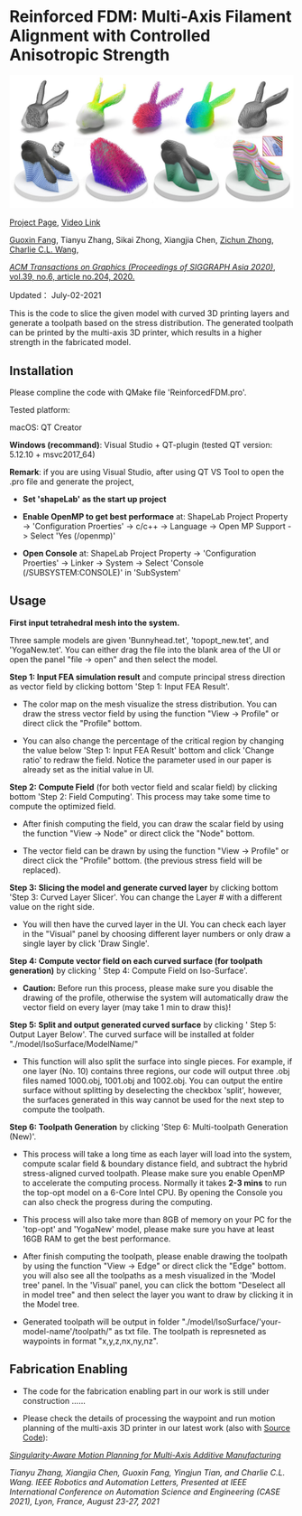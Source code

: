 # Reinforced FDM: Multi-Axis Filament Alignment with Controlled Anisotropic Strength

![](Library/framework.jpg)

[Project Page](https://guoxinfang.github.io/ReinforcedFDM.html), [Video Link](https://www.youtube.com/watch?v=X2o2-SJFv2M)

[Guoxin Fang](https://guoxinfang.github.io/),
Tianyu Zhang, Sikai Zhong, Xiangjia Chen, 
[Zichun Zhong](https://zichunzhong.github.io/),
[Charlie C.L. Wang](https://mewangcl.github.io/), 

[*ACM Transactions on Graphics (Proceedings of SIGGRAPH Asia 2020)*, vol.39, no.6, article no.204, 2020.](https://dl.acm.org/doi/abs/10.1145/3414685.3417834)

Updated： July-02-2021

This is the code to slice the given model with curved 3D printing layers and generate a toolpath based on the stress distribution. The generated toolpath can be printed by the multi-axis 3D printer, which results in a higher strength in the fabricated model.

## Installation

Please compline the code with QMake file 'ReinforcedFDM.pro'.

Tested platform: 

macOS: QT Creator 

**Windows (recommand)**: Visual Studio + QT-plugin (tested QT version: 5.12.10 + msvc2017_64)

**Remark**: if you are using Visual Studio, after using QT VS Tool to open the .pro file and generate the project,

- **Set 'shapeLab' as the start up project**

- **Enable OpenMP to get best performace** at: ShapeLab Project Property -> 'Configuration Proerties' -> c/c++ -> Language -> Open MP Support -> Select 'Yes (/openmp)'

- **Open Console** at: ShapeLab Project Property -> 'Configuration Proerties' -> Linker -> System -> Select 'Console (/SUBSYSTEM:CONSOLE)' in 'SubSystem'

## Usage

**First input tetrahedral mesh into the system.**

Three sample models are given 'Bunnyhead.tet', 'topopt_new.tet', and 'YogaNew.tet'. You can either drag the file into the blank area of the UI or open the panel "file -> open" and then select the model.

**Step 1: Input FEA simulation result** and compute principal stress direction as vector field by clicking bottom 'Step 1: Input FEA Result'.

- The color map on the mesh visualize the stress distribution. You can draw the stress vector field by using the function "View -> Profile" or direct click the "Profile" bottom.

- You can also change the percentage of the critical region by changing the value below 'Step 1: Input FEA Result' bottom and click 'Change ratio' to redraw the field. Notice the parameter used in our paper is already set as the initial value in UI.

**Step 2: Compute Field** (for both vector field and scalar field) by clicking bottom 'Step 2: Field Computing'. This process may take some time to compute the optimized field.

- After finish computing the field, you can draw the scalar field by using the function "View -> Node" or direct click the "Node" bottom.

- The vector field can be drawn by using the function "View -> Profile" or direct click the "Profile" bottom. (the previous stress field will be replaced).

**Step 3: Slicing the model and generate curved layer** by clicking bottom 'Step 3: Curved Layer Slicer'. You can change the Layer # with a different value on the right side.

- You will then have the curved layer in the UI. You can check each layer in the "Visual" panel by choosing different layer numbers or only draw a single layer by click 'Draw Single'.

**Step 4: Compute vector field on each curved surface (for toolpath generation)** by clicking ' Step 4: Compute Field on Iso-Surface'.

- **Caution:** Before run this process, please make sure you disable the drawing of the profile, otherwise the system will automatically draw the vector field on every layer (may take 1 min to draw this)!

**Step 5: Split and output generated curved surface** by clicking ' Step 5: Output Layer Below'. The curved surface will be installed at folder "./model/IsoSurface/ModelName/"

- This function will also split the surface into single pieces. For example, if one layer (No. 10) contains three regions, our code will output three .obj files named 1000.obj, 1001.obj and 1002.obj. 
You can output the entire surface without splitting by deselecting the checkbox 'split', however, the surfaces generated in this way cannot be used for the next step to compute the toolpath.

**Step 6: Toolpath Generation** by clicking 'Step 6: Multi-toolpath Generation (New)'.

- This process will take a long time as each layer will load into the system, compute scalar field & boundary distance field, and subtract the hybrid stress-aligned curved toolpath.
Please make sure you enable OpenMP to accelerate the computing process. Normally it takes **2-3 mins** to run the top-opt model on a 6-Core Intel CPU.
By opening the Console you can also check the progress during the computing.

- This process will also take more than 8GB of memory on your PC for the 'top-opt' and 'YogaNew' model, please make sure you have at least 16GB RAM to get the best performance.

- After finish computing the toolpath, please enable drawing the toolpath by using the function "View -> Edge" or direct click the "Edge" bottom.
you will also see all the toolpaths as a mesh visualized in the 'Model tree' panel. In the 'Visual' panel, you can click the bottom "Deselect all in model tree" and then select the layer you want to draw by clicking it in the Model tree.

- Generated toolpath will be output in folder "./model/IsoSurface/'your-model-name'/toolpath/" as txt file. The toolpath is represneted as waypoints in format "x,y,z,nx,ny,nz".

## Fabrication Enabling

- The code for the fabrication enabling part in our work is still under construction ......

- Please check the details of processing the waypoint and run motion planning of the multi-axis 3D printer in our latest work (also with [Source Code](https://github.com/zhangty019/MultiAxis_3DP_MotionPlanning)):

[*Singularity-Aware Motion Planning for Multi-Axis Additive Manufacturing*](https://ieeexplore.ieee.org/document/9462416)

*Tianyu Zhang, Xiangjia Chen, Guoxin Fang, Yingjun Tian, and Charlie C.L. Wang. IEEE Robotics and Automation Letters, Presented at IEEE International Conference on Automation Science and Engineering (CASE 2021), Lyon, France, August 23-27, 2021*
